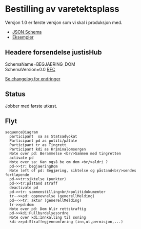# Bestilling av varetektsplass
Versjon 1.0 er første versjon som vi skal i produksjon med.
* [JSON Schema](arbeidsversjon/bestillingAvVaretektsplass.schema.json)
* [Eksempler](arbeidsversjon/eksempelfiler/)

## Headere forsendelse justisHub
SchemaName=BEGJAERING_DOM  
SchemaVersion=0.0
[RFC](../../../rfc/MessageName-header.md)

[Se changelog for endringer](changelog.md)

## Status
Jobber med første utkast.

## Flyt
```mermaid
sequenceDiagram
  participant  sa as Statsadvokat
  Participant pd as politi/påtale
  Participant tr as Tingrett
  Participant kdi as Kriminalomsorgen
  Note over pd: Berammelse <br/>Sammen med tingretten
  activate pd
  Note over sa: Kan også be om dom <br/>aldri ? 
  pd->>tr: begjaeringDom
  Note left of pd: Begjæring, siktelse og påstand<br/>sendes fortløpende
  pd->>tr:siktelse (punkter)
  pd->>tr:påstand straff
  deactivate pd
  pd->>tr: sammenstilling<br/>politidokumenter
  tr-->>pd: oppnevnelse (generellMelding)
  pd-->>tr: aktor (generellMelding)
  tr->>pd:dom
  Note over pd: Dom blir rettskraftig
  pd->>kdi:Fullbyrdelsesordre
  Note over kdi:Innkalling til soning
  kdi->>pd:Straffegjennomføring (inn,ut,permisjon,...)
```